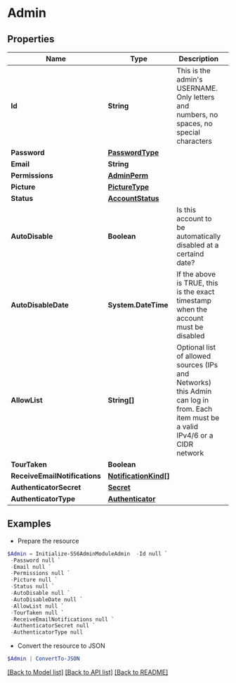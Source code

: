 # Admin
## Properties

Name | Type | Description | Notes
------------ | ------------- | ------------- | -------------
**Id** | **String** | This is the admin&#39;s USERNAME. Only letters and numbers, no spaces, no special characters | [optional] 
**Password** | [**PasswordType**](PasswordType.md) |  | [optional] 
**Email** | **String** |  | [optional] 
**Permissions** | [**AdminPerm**](AdminPerm.md) |  | [optional] 
**Picture** | [**PictureType**](PictureType.md) |  | [optional] 
**Status** | [**AccountStatus**](AccountStatus.md) |  | [optional] 
**AutoDisable** | **Boolean** | Is this account to be automatically disabled at a certaind date? | [optional] 
**AutoDisableDate** | **System.DateTime** | If the above is TRUE, this is the exact timestamp when the account must be disabled | [optional] 
**AllowList** | **String[]** | Optional list of allowed sources (IPs and Networks) this Admin can log in from. Each item must be a valid IPv4/6 or a CIDR network | [optional] 
**TourTaken** | **Boolean** |  | [optional] 
**ReceiveEmailNotifications** | [**NotificationKind[]**](NotificationKind.md) |  | [optional] 
**AuthenticatorSecret** | [**Secret**](Secret.md) |  | [optional] 
**AuthenticatorType** | [**Authenticator**](Authenticator.md) |  | [optional] 

## Examples

- Prepare the resource
```powershell
$Admin = Initialize-SS6AdminModuleAdmin  -Id null `
 -Password null `
 -Email null `
 -Permissions null `
 -Picture null `
 -Status null `
 -AutoDisable null `
 -AutoDisableDate null `
 -AllowList null `
 -TourTaken null `
 -ReceiveEmailNotifications null `
 -AuthenticatorSecret null `
 -AuthenticatorType null
```

- Convert the resource to JSON
```powershell
$Admin | ConvertTo-JSON
```

[[Back to Model list]](../README.md#documentation-for-models) [[Back to API list]](../README.md#documentation-for-api-endpoints) [[Back to README]](../README.md)

